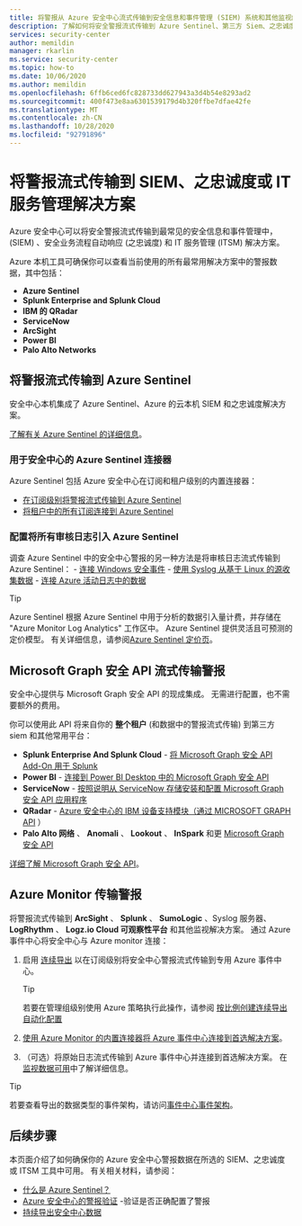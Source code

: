 ```yaml
---
title: 将警报从 Azure 安全中心流式传输到安全信息和事件管理 (SIEM) 系统和其他监视解决方案
description: 了解如何将安全警报流式传输到 Azure Sentinel、第三方 Siem、之忠诚度或 ITSM 解决方案
services: security-center
author: memildin
manager: rkarlin
ms.service: security-center
ms.topic: how-to
ms.date: 10/06/2020
ms.author: memildin
ms.openlocfilehash: 6ffb6ced6fc828733dd627943a3d4b54e8293ad2
ms.sourcegitcommit: 400f473e8aa6301539179d4b320ffbe7dfae42fe
ms.translationtype: MT
ms.contentlocale: zh-CN
ms.lasthandoff: 10/28/2020
ms.locfileid: "92791896"
---
```

# <a name="stream-alerts-to-a-siem-soar-or-it-service-management-solution"></a>将警报流式传输到 SIEM、之忠诚度或 IT 服务管理解决方案

Azure 安全中心可以将安全警报流式传输到最常见的安全信息和事件管理中， (SIEM) 、安全业务流程自动响应 (之忠诚度) 和 IT 服务管理 (ITSM) 解决方案。

Azure 本机工具可确保你可以查看当前使用的所有最常用解决方案中的警报数据，其中包括：

- **Azure Sentinel**
- **Splunk Enterprise and Splunk Cloud**
- **IBM 的 QRadar**
- **ServiceNow**
- **ArcSight**
- **Power BI**
- **Palo Alto Networks**

## <a name="stream-alerts-to-azure-sentinel"></a>将警报流式传输到 Azure Sentinel 

安全中心本机集成了 Azure Sentinel、Azure 的云本机 SIEM 和之忠诚度解决方案。 

[了解有关 Azure Sentinel 的详细信息](../sentinel/overview.md)。

### <a name="azure-sentinels-connectors-for-security-center"></a>用于安全中心的 Azure Sentinel 连接器

Azure Sentinel 包括 Azure 安全中心在订阅和租户级别的内置连接器：

- [在订阅级别将警报流式传输到 Azure Sentinel](../sentinel/connect-azure-security-center.md)
- [将租户中的所有订阅连接到 Azure Sentinel](https://techcommunity.microsoft.com/t5/azure-sentinel/azure-security-center-auto-connect-to-sentinel/ba-p/1387539) 

### <a name="configure-ingestion-of-all-audit-logs-into-azure-sentinel"></a>配置将所有审核日志引入 Azure Sentinel 

调查 Azure Sentinel 中的安全中心警报的另一种方法是将审核日志流式传输到 Azure Sentinel：
    - [连接 Windows 安全事件](../sentinel/connect-windows-security-events.md)
    - [使用 Syslog 从基于 Linux 的源收集数据](../sentinel/connect-syslog.md)
    - [连接 Azure 活动日志中的数据](../sentinel/connect-azure-activity.md)

> [!TIP]
> Azure Sentinel 根据 Azure Sentinel 中用于分析的数据引入量计费，并存储在 "Azure Monitor Log Analytics" 工作区中。 Azure Sentinel 提供灵活且可预测的定价模型。 有关详细信息，请参阅[Azure Sentinel 定价页](https://azure.microsoft.com/pricing/details/azure-sentinel/)。


## <a name="stream-alerts-with-microsoft-graph-security-api"></a>Microsoft Graph 安全 API 流式传输警报

安全中心提供与 Microsoft Graph 安全 API 的现成集成。 无需进行配置，也不需要额外的费用。 

你可以使用此 API 将来自你的 **整个租户** (和数据中的警报流式传输) 到第三方 siem 和其他常用平台：

- **Splunk Enterprise And Splunk Cloud**  - [将 Microsoft Graph 安全 API Add-On 用于 Splunk](https://splunkbase.splunk.com/app/4564/) 
- **Power BI**  - [连接到 Power BI Desktop 中的 Microsoft Graph 安全 API](/power-bi/connect-data/desktop-connect-graph-security)
- **ServiceNow**  - [按照说明从 ServiceNow 存储安装和配置 Microsoft Graph 安全 API 应用程序](https://docs.servicenow.com/bundle/orlando-security-management/page/product/secops-integration-sir/secops-integration-ms-graph/task/ms-graph-install.html)
- **QRadar**  - [Azure 安全中心的 IBM 设备支持模块（通过 MICROSOFT GRAPH API](https://www.ibm.com/support/knowledgecenter/SS42VS_DSM/com.ibm.dsm.doc/c_dsm_guide_ms_azure_security_center_overview.html) ） 
- **Palo Alto 网络** 、 **Anomali** 、 **Lookout** 、 **InSpark** 和更 [Microsoft Graph 安全 API](https://www.microsoft.com/security/business/graph-security-api#office-MultiFeatureCarousel-09jr2ji)

[详细了解 Microsoft Graph 安全 API](https://www.microsoft.com/security/business/graph-security-api)。


## <a name="stream-alerts-with-azure-monitor"></a>Azure Monitor 传输警报 

将警报流式传输到 **ArcSight** 、 **Splunk** 、 **SumoLogic** 、Syslog 服务器、 **LogRhythm** 、 **Logz.io Cloud 可观察性平台** 和其他监视解决方案。 通过 Azure 事件中心将安全中心与 Azure monitor 连接：

1. 启用 [连续导出](continuous-export.md) 以在订阅级别将安全中心警报流式传输到专用 Azure 事件中心。 
    > [!TIP]
    > 若要在管理组级别使用 Azure 策略执行此操作，请参阅 [按比例创建连续导出自动化配置](continuous-export.md?tabs=azure-policy#configure-continuous-export-at-scale-using-the-supplied-policies)

1. [使用 Azure Monitor 的内置连接器将 Azure 事件中心连接到首选解决方案](../azure-monitor/platform/stream-monitoring-data-event-hubs.md#partner-tools-with-azure-monitor-integration)。

1. （可选）将原始日志流式传输到 Azure 事件中心并连接到首选解决方案。 在 [监视数据可用](../azure-monitor/platform/stream-monitoring-data-event-hubs.md#monitoring-data-available)中了解详细信息。

> [!TIP]
> 若要查看导出的数据类型的事件架构，请访问[事件中心事件架构](https://aka.ms/ASCAutomationSchemas)。


## <a name="next-steps"></a>后续步骤

本页面介绍了如何确保你的 Azure 安全中心警报数据在所选的 SIEM、之忠诚度或 ITSM 工具中可用。 有关相关材料，请参阅：

- [什么是 Azure Sentinel？](../sentinel/overview.md)
- [Azure 安全中心的警报验证](security-center-alert-validation.md) -验证是否正确配置了警报
- [持续导出安全中心数据](continuous-export.md)